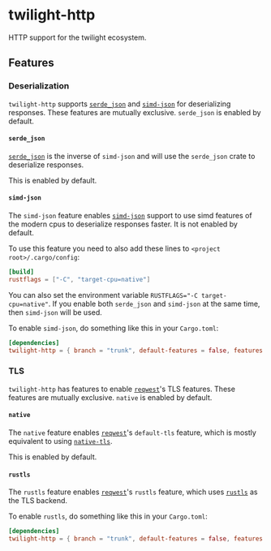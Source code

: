 <!-- cargo-sync-readme start -->

# twilight-http

HTTP support for the twilight ecosystem.

## Features

### Deserialization

`twilight-http` supports [`serde_json`] and [`simd-json`] for deserializing
responses. These features are mutually exclusive. `serde_json` is enabled by
default.

#### `serde_json`

[`serde_json`] is the inverse of `simd-json` and will use the `serde_json`
crate to deserialize responses.

This is enabled by default.

#### `simd-json`

The `simd-json` feature enables [`simd-json`] support to use simd features of
the modern cpus to deserialize responses faster. It is not enabled by
default.

To use this feature you need to also add these lines to
`<project root>/.cargo/config`:

```toml
[build]
rustflags = ["-C", "target-cpu=native"]
```

You can also set the environment variable
`RUSTFLAGS="-C target-cpu=native"`. If you enable both `serde_json` and
`simd-json` at the same time, then `simd-json` will be used.

To enable `simd-json`, do something like this in your `Cargo.toml`:

```toml
[dependencies]
twilight-http = { branch = "trunk", default-features = false, features = ["native", "simd-json"], git = "https://github.com/twilight-rs/twilight" }
```

### TLS

`twilight-http` has features to enable [`reqwest`]'s TLS features. These
features are mutually exclusive. `native` is enabled by default.

#### `native`

The `native` feature enables [`reqwest`]'s `default-tls`
feature, which is mostly equivalent to using [`native-tls`].

This is enabled by default.

#### `rustls`

The `rustls` feature enables [`reqwest`]'s `rustls` feature, which uses
[`rustls`] as the TLS backend.

To enable `rustls`, do something like this in your `Cargo.toml`:

```toml
[dependencies]
twilight-http = { branch = "trunk", default-features = false, features = ["rustls", "serde_json"], git = "https://github.com/twilight-rs/twilight" }
```

[`native-tls`]: https://crates.io/crates/native-tls
[`reqwest`]: https://crates.io/crates/reqwest
[`rustls`]: https://crates.io/crates/rustls
[`serde_json`]: https://crates.io/crates/serde_json
[`simd-json`]: https://crates.io/crates/simd-json

<!-- cargo-sync-readme end -->

